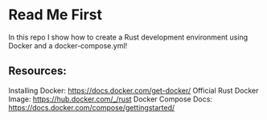 # Read Me First
In this repo I show how to create a Rust development environment using Docker and a docker-compose.yml!

## Resources:
Installing Docker: https://docs.docker.com/get-docker/
Official Rust Docker Image: https://hub.docker.com/_/rust
Docker Compose Docs: https://docs.docker.com/compose/gettingstarted/